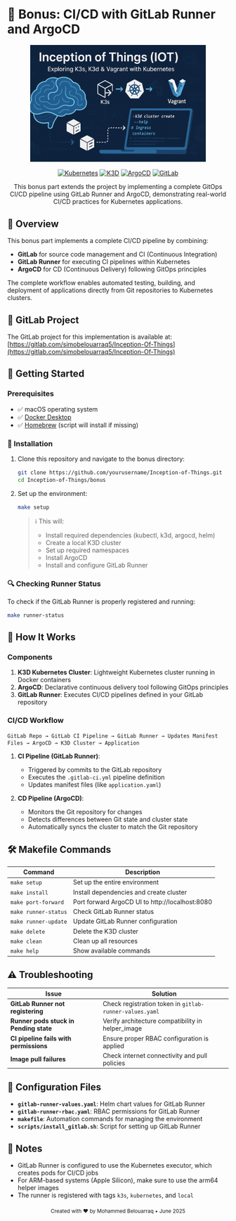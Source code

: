 # 🎁 Bonus: CI/CD with GitLab Runner and ArgoCD

<div align="center">
  <img src="../images/Inceptionofthings.png" alt="Inception of Things" width="400">

[![Kubernetes](https://img.shields.io/badge/kubernetes-%23326ce5.svg?style=for-the-badge&logo=kubernetes&logoColor=white)](https://kubernetes.io/)
[![K3D](https://img.shields.io/badge/k3d-%230075A8.svg?style=for-the-badge&logo=rancher&logoColor=white)](https://k3s.io/)
[![ArgoCD](https://img.shields.io/badge/argocd-%232A7DE1.svg?style=for-the-badge&logo=argo&logoColor=white)](https://argoproj.github.io/cd/)
[![GitLab](https://img.shields.io/badge/gitlab-%23FC6D26.svg?style=for-the-badge&logo=gitlab&logoColor=white)](https://gitlab.com/)

This bonus part extends the project by implementing a complete GitOps CI/CD pipeline using GitLab Runner and ArgoCD, demonstrating real-world CI/CD practices for Kubernetes applications.

</div>

## 🎯 Overview

This bonus part implements a complete CI/CD pipeline by combining:

- **GitLab** for source code management and CI (Continuous Integration)
- **GitLab Runner** for executing CI pipelines within Kubernetes
- **ArgoCD** for CD (Continuous Delivery) following GitOps principles

The complete workflow enables automated testing, building, and deployment of applications directly from Git repositories to Kubernetes clusters.

## 🔗 GitLab Project

The GitLab project for this implementation is available at:
[https://gitlab.com/simobelouarraq5/Inception-Of-Things](https://gitlab.com/simobelouarraq5/Inception-Of-Things)

## 🚀 Getting Started

### Prerequisites

- ✅ macOS operating system
- ✅ [Docker Desktop](https://www.docker.com/products/docker-desktop/)
- ✅ [Homebrew](https://brew.sh/) (script will install if missing)

### 🔧 Installation

1. Clone this repository and navigate to the bonus directory:

   ```bash
   git clone https://github.com/yourusername/Inception-of-Things.git
   cd Inception-of-Things/bonus
   ```

2. Set up the environment:

   ```bash
   make setup
   ```

   > ℹ️ This will:
   >
   > - Install required dependencies (kubectl, k3d, argocd, helm)
   > - Create a local K3D cluster
   > - Set up required namespaces
   > - Install ArgoCD
   > - Install and configure GitLab Runner

### 🔍 Checking Runner Status

To check if the GitLab Runner is properly registered and running:

```bash
make runner-status
```

## 🔄 How It Works

### Components

1. **K3D Kubernetes Cluster**: Lightweight Kubernetes cluster running in Docker containers
2. **ArgoCD**: Declarative continuous delivery tool following GitOps principles
3. **GitLab Runner**: Executes CI/CD pipelines defined in your GitLab repository

### CI/CD Workflow

```
GitLab Repo → GitLab CI Pipeline → GitLab Runner → Updates Manifest Files → ArgoCD → K3D Cluster → Application
```

1. **CI Pipeline (GitLab Runner)**:

   - Triggered by commits to the GitLab repository
   - Executes the `.gitlab-ci.yml` pipeline definition
   - Updates manifest files (like `application.yaml`)

2. **CD Pipeline (ArgoCD)**:
   - Monitors the Git repository for changes
   - Detects differences between Git state and cluster state
   - Automatically syncs the cluster to match the Git repository

## 🛠️ Makefile Commands

| Command              | Description                                     |
| -------------------- | ----------------------------------------------- |
| `make setup`         | Set up the entire environment                   |
| `make install`       | Install dependencies and create cluster         |
| `make port-forward`  | Port forward ArgoCD UI to http://localhost:8080 |
| `make runner-status` | Check GitLab Runner status                      |
| `make runner-update` | Update GitLab Runner configuration              |
| `make delete`        | Delete the K3D cluster                          |
| `make clean`         | Clean up all resources                          |
| `make help`          | Show available commands                         |

## ⚠️ Troubleshooting

| Issue                                  | Solution                                                |
| -------------------------------------- | ------------------------------------------------------- |
| **GitLab Runner not registering**      | Check registration token in `gitlab-runner-values.yaml` |
| **Runner pods stuck in Pending state** | Verify architecture compatibility in helper_image       |
| **CI pipeline fails with permissions** | Ensure proper RBAC configuration is applied             |
| **Image pull failures**                | Check internet connectivity and pull policies           |

## 🔧 Configuration Files

- **`gitlab-runner-values.yaml`**: Helm chart values for GitLab Runner
- **`gitlab-runner-rbac.yaml`**: RBAC permissions for GitLab Runner
- **`makefile`**: Automation commands for managing the environment
- **`scripts/install_gitlab.sh`**: Script for setting up GitLab Runner

## 📝 Notes

- GitLab Runner is configured to use the Kubernetes executor, which creates pods for CI/CD jobs
- For ARM-based systems (Apple Silicon), make sure to use the arm64 helper images
- The runner is registered with tags `k3s`, `kubernetes`, and `local`

<div align="center">
  <sub>Created with ❤️ by Mohammed Belouarraq • June 2025</sub>
</div>
